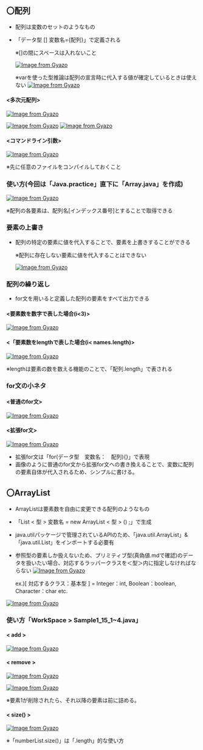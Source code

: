 ## 〇配列
- 配列は変数のセットのようなもの
- 「データ型 [] 変数名={配列}」で定義される

  ※[]の間にスペースは入れないこと
  
  [![Image from Gyazo](https://i.gyazo.com/5222427759c33390fd0a7686c20ab3d3.png)](https://gyazo.com/5222427759c33390fd0a7686c20ab3d3)

  ※varを使った型推論は配列の宣言時に代入する値が確定しているときは使えない
[![Image from Gyazo](https://i.gyazo.com/6cc3071a9e363bd01466e1377c6ba0e5.png)](https://gyazo.com/6cc3071a9e363bd01466e1377c6ba0e5)

#### <多次元配列>
[![Image from Gyazo](https://i.gyazo.com/017be2de216b59b82a1a580fef43601a.png)](https://gyazo.com/017be2de216b59b82a1a580fef43601a)

[![Image from Gyazo](https://i.gyazo.com/3dbf34118d53437a3b1dd44fded33c9b.png)](https://gyazo.com/3dbf34118d53437a3b1dd44fded33c9b)
[![Image from Gyazo](https://i.gyazo.com/453d824c845372b8ef3c2ef527487e4a.png)](https://gyazo.com/453d824c845372b8ef3c2ef527487e4a)

#### <コマンドライン引数>
[![Image from Gyazo](https://i.gyazo.com/61aeed9526e6990745338cd4bbbd5386.png)](https://gyazo.com/61aeed9526e6990745338cd4bbbd5386)

※先に任意のファイルをコンパイルしておくこと

### 使い方(今回は「Java.practice」直下に「Array.java」を作成)
[![Image from Gyazo](https://i.gyazo.com/4b63c8cbf9b2710d0bfc41fb1679c8ad.png)](https://gyazo.com/4b63c8cbf9b2710d0bfc41fb1679c8ad)

※配列の各要素は、配列名[インデックス番号]とすることで取得できる

### 要素の上書き
- 配列の特定の要素に値を代入することで、要素を上書きすることができる

  ※配列に存在しない要素に値を代入することはできない

  [![Image from Gyazo](https://i.gyazo.com/551842b8de649dff7b6a40e16b4011b8.png)](https://gyazo.com/551842b8de649dff7b6a40e16b4011b8)

### 配列の繰り返し
- for文を用いると定義した配列の要素をすべて出力できる

#### <要素数を数字で表した場合(i<3)>

 [![Image from Gyazo](https://i.gyazo.com/f81efd8b4dd305f71f82ccc2396dcdca.png)](https://gyazo.com/f81efd8b4dd305f71f82ccc2396dcdca)

#### <「要素数をlengthで表した場合(i< names.length)>

 [![Image from Gyazo](https://i.gyazo.com/6b45bfe8f0eec8c5900d5666297479e4.png)](https://gyazo.com/6b45bfe8f0eec8c5900d5666297479e4)

  ※lengthは要素の数を数える機能のことで、「配列.length」で表される

### for文の小ネタ
#### <普通のfor文>

[![Image from Gyazo](https://i.gyazo.com/2315afd34e7d732aa117635ffc775e53.png)](https://gyazo.com/2315afd34e7d732aa117635ffc775e53)

#### <拡張for文>

[![Image from Gyazo](https://i.gyazo.com/d759a67377f8efe8a46b16f03c19b53f.png)](https://gyazo.com/d759a67377f8efe8a46b16f03c19b53f)

- 拡張for文は「for(データ型　変数名：　配列){}」で表現
- 画像のように普通のfor文から拡張for文への書き換えることで、変数に配列の要素自体が代入されるため、シンプルに書ける。

## 〇ArrayList
- ArrayListは要素数を自由に変更できる配列のようなもの
- 「List < 型 > 変数名 = new ArrayList < 型 > () ;」で生成
- java.utilパッケージで管理されているAPIのため、「java.util.ArrayList」&「java.util.List」をインポートする必要有
- 参照型の要素しか扱えないため、プリミティブ型(真偽値.mdで確認)のデータを扱いたい場合、対応するラッパークラスを＜型＞内に指定しなければならない
[![Image from Gyazo](https://i.gyazo.com/661f016b1226c89becc2e5e0af82a984.png)](https://gyazo.com/661f016b1226c89becc2e5e0af82a984)

  ex.)[ 対応するクラス：基本型 ] = Integer：int, Boolean：boolean, Character：char etc.
  
[![Image from Gyazo](https://i.gyazo.com/e86771c5196232dcec3e786923b9fa65.png)](https://gyazo.com/e86771c5196232dcec3e786923b9fa65)

### 使い方「WorkSpace > Sample1_15_1~4.java」
#### < add >

[![Image from Gyazo](https://i.gyazo.com/c8104c14e21d8100dec1a23e7d921566.png)](https://gyazo.com/c8104c14e21d8100dec1a23e7d921566)

#### < remove >

[![Image from Gyazo](https://i.gyazo.com/2cc78620da9bfd8fa3ba634884e6a9bc.png)](https://gyazo.com/2cc78620da9bfd8fa3ba634884e6a9bc)

[![Image from Gyazo](https://i.gyazo.com/08de04c7d57a5d396b9025a413e080e3.png)](https://gyazo.com/08de04c7d57a5d396b9025a413e080e3)

※要素1が削除されたら、それ以降の要素は前に詰める。

#### < size() >

[![Image from Gyazo](https://i.gyazo.com/efaa1b2420c566783c00997d528036c5.png)](https://gyazo.com/efaa1b2420c566783c00997d528036c5)

※「numberList.size()」は「.length」的な使い方
